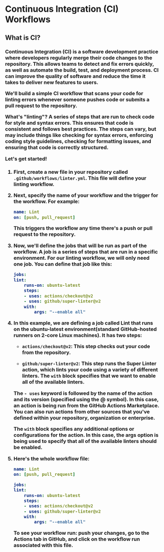 <h1>Continuous Integration (CI) Workflows</h1>

<h2>What is CI?</h2>
<h3>Continuous Integration (CI) is a software development practice where developers regularly merge their code changes to the repository. This allows teams to detect and fix errors quickly, as well as automate the build, test, and deployment process. CI can improve the quality of software and reduce the time it takes to deliver new features to users.

We'll build a simple CI workflow that scans your code for linting errors whenever someone pushes code or submits a pull request to the repository.

**What's "linting"?** A series of steps that are run to check code for style and syntax errors. This ensures that code is consistent and follows best practices. The steps can vary, but may include things like checking for syntax errors, enforcing coding style guidelines, checking for formatting issues, and ensuring that code is correctly structured.

Let's get started!
</h3>

<h3>

1. First, create a new file in your repository called `.github/workflows/linter.yml`. This file will define your linting workflow.

2. Next, specify the name of your workflow and the trigger for the workflow. For example:
    ```yml
    name: Lint
    on: [push, pull_request]
    ```
    This triggers the workflow any time there's a push or pull request to the repository.

3. Now, we'll define the jobs that will be run as part of the workflow. A job is a series of steps that are run in a specific environment. For our linting workflow, we will only need one job. You can define that job like this:

    ```yml
    jobs:
    lint:
        runs-on: ubuntu-latest
        steps:
        - uses: actions/checkout@v2
        - uses: github/super-linter@v2
        with:
            args: "--enable all"
    ```

4. 
    In this example, we are defining a job called Lint that runs on the ubuntu-latest environment(standard GitHub-hosted runners on 2-core Linux machines). It has two steps:
    - `actions/checkout@v2`: This step checks out your code from the repository.

    - `github/super-linter@v2`: This step runs the Super Linter action, which lints your code using a variety of different linters. The `with` block specifies that we want to enable all of the available linters.

    The `- uses` keyword is followed by the name of the action and its version (specified using the @ symbol). In this case, an action is being run from the GitHub Actions Marketplace. You can also run actions from other sources that you've defined within your repository, organization or enterprise.

    The `with` block specifies any additional options or configurations for the action. In this case, the args option is being used to specify that all of the available linters should be enabled.

5. Here's the whole workflow file:

    ```yml
    name: Lint
    on: [push, pull_request]

    jobs:
    lint:
        runs-on: ubuntu-latest
        steps:
        - uses: actions/checkout@v2
        - uses: github/super-linter@v2
        with:
            args: "--enable all"
    ```
    To see your workflow run: push your changes, go to the Actions tab in GitHub, and click on the workflow run associated with this file.

<br/><br/><br/>